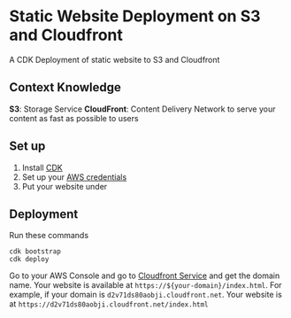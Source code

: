 # Static Website Deployment on S3 and Cloudfront

A CDK Deployment of static website to S3 and Cloudfront

## Context Knowledge

**S3**: Storage Service
**CloudFront**: Content Delivery Network to serve your content as fast as possible to users

## Set up

1. Install [CDK](https://docs.aws.amazon.com/cdk/latest/guide/cli.html)
2. Set up your [AWS credentials](https://docs.aws.amazon.com/cli/latest/userguide/cli-configure-files.html)
3. Put your website under


## Deployment

Run these commands
```
cdk bootstrap
cdk deploy
```

Go to your AWS Console and go to [Cloudfront Service](https://console.aws.amazon.com/cloudfront/home) and get the domain name. Your website is available at `https://${your-domain}/index.html`. For example, if your domain is `d2v71ds80aobji.cloudfront.net`. Your website is at `https://d2v71ds80aobji.cloudfront.net/index.html`
